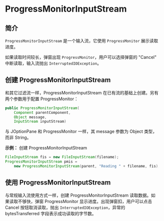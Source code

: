 # ProgressMonitorInputStream

## 简介

`ProgressMonitorInputStream` 是一个输入流，它使用 `ProgressMonitor` 展示读取进度。

如果读取时间较长，弹窗出现 `ProgressMonitor`，用户可以选择弹窗的 "Cancel" 中断读取，输入流抛出 `InterruptedIOException`。

## 创建 ProgressMonitorInputStream

和其它过滤流一样，ProgressMonitorInputStream 在已有流的基础上创建。另有两个参数用于配置 ProgressMonitor：

```java
public ProgressMonitorInputStream(
    Component parentComponent, 
    Object message, 
    InputStream inputStream)
```

与 JOptionPane 和 ProgressMonitor 一样，其 message 参数为 Object 类型，而非 String。

**示例：** 创建 ProgressMonitorInputStream

```java
FileInputStream fis = new FileInputStream(filename);
ProgressMonitorInputStream pmis = 
    new ProgressMonitorInputStream(parent, "Reading " + filename, fis);
```

## 使用 ProgressMonitorInputStream

与常规输入流使用方式一样，创建 ProgressMonitorInputStream 读取数据。如果读取不够快，弹窗 ProgressMonitor 显示进度。出现弹窗扣，用户可以点击 Cancel 按钮取消读取，抛出 `InterruptedIOException`，异常的 bytesTransferred 字段表示成功读取的字节数。

